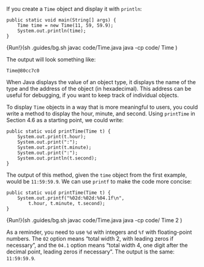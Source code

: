 If you create a `Time` object and display it with `println`:

```code
public static void main(String[] args) {
    Time time = new Time(11, 59, 59.9);
    System.out.println(time);
}
```

{Run!}(sh .guides/bg.sh javac code/Time.java java -cp code/ Time )



The output will look something like:

```code
Time@80cc7c0
```


When Java displays the value of an object type, it displays the name of the type and the address of the object (in hexadecimal). This address can be useful for debugging, if you want to keep track of individual objects.

To display `Time` objects in a way that is more meaningful to users, you could write a method to display the hour, minute, and second. Using `printTime` in Section 4.6 as a starting point, we could write:

```code
public static void printTime(Time t) {
    System.out.print(t.hour);
    System.out.print(":");
    System.out.print(t.minute);
    System.out.print(":");
    System.out.println(t.second);
}
```

The output of this method, given the `time` object from the first example, would be `11:59:59.9`. We can use `printf` to make the code more concise:


```code
public static void printTime(Time t) {
    System.out.printf("%02d:%02d:%04.1f\n",
        t.hour, t.minute, t.second);
}
```

{Run!}(sh .guides/bg.sh javac code/Time.java java -cp code/ Time 2 )


As a reminder, you need to use `%d` with integers and `%f` with floating-point numbers. The `02` option means “total width 2, with leading zeros if necessary”, and the `04.1` option means “total width 4, one digit after the decimal point, leading zeros if necessary”. The output is the same: `11:59:59.9`.